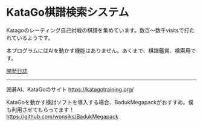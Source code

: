 # KataGo棋譜検索システム

Katagoのレーティング自己対戦の棋譜を集めています。数百～数千visitsで打たれているようです。

本プログラムにはAIを動かす機能はありません。あくまで、棋譜鑑賞、検索用です。


[開発日誌](https://hosinobu.github.io/katago-kifu-search)

***
囲碁AI、KataGoのサイト
https://katagotraining.org/

KataGoを動かす検討ソフトを導入する場合、BadukMegapackがおすすめ。僕も利用させてもらってます！  
https://github.com/wonsiks/BadukMegapack
